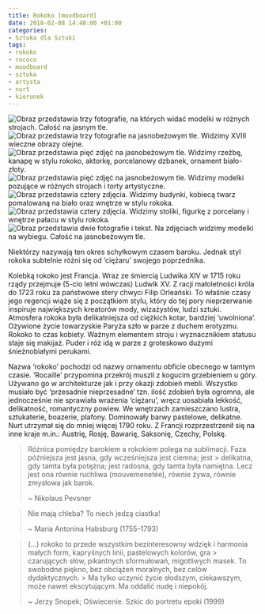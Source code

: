 ```yaml
---
title: Rokoko [moodboard]
date: 2018-02-08 14:48:00 +01:00
categories:
- Sztuka dla Sztuki
tags:
- rokoko
- rococo
- moodboard
- sztuka
- artysta
- nurt
- kierunek
---
```


![Obraz przedstawia trzy fotografie, na których widać modelki w różnych strojach. Całość na jasnym tle.](https://assets2.ello.co/uploads/asset/attachment/7093581/ello-optimized-bd88ef01.jpg)
![Obraz przedstawia trzy fotografie na jasnobeżowym tle. Widzimy XVIII wieczne obrazy olejne.](https://assets0.ello.co/uploads/asset/attachment/7093585/ello-optimized-2bfb1875.jpg)
![Obraz przedstawia pięć zdjęć na jasnobeżowym tle. Widzimy rzeźbę, kanapę w stylu rokoko, aktorkę, porcelanowy dzbanek, ornament biało-złoty.](https://assets2.ello.co/uploads/asset/attachment/7093589/ello-optimized-2ffff1ab.jpg)
![Obraz przedstawia pięć zdjęć na jasnobeżowym tle. Widzimy modelki pozujące w różnych strojach i torty artystyczne.](https://assets0.ello.co/uploads/asset/attachment/7093595/ello-optimized-21bfe35e.jpg)
![Obraz przedstawia cztery zdjęcia. Widzimy budynki, kobiecą twarz pomalowaną na biało oraz wnętrze w stylu rokoka.](https://assets1.ello.co/uploads/asset/attachment/7093603/ello-optimized-5361a4cd.jpg)
![Obraz przedstawia cztery zdjęcia. Widzimy stoliki, figurkę z porcelany i wnętrze pałacu w stylu rokoka.](https://assets2.ello.co/uploads/asset/attachment/7093606/ello-optimized-8bc14b41.jpg)
![Obraz przedstawia dwie fotografie i tekst. Na zdjęciach widzimy modelki na wybiegu. Całość na jasnobeżowym tle.](https://assets0.ello.co/uploads/asset/attachment/7093608/ello-optimized-c27a7ff8.jpg)



Niektórzy nazywają ten okres schyłkowym czasem baroku. Jednak styl rokoka subtelnie różni się od ‘ciężaru’ swojego poprzednika. 

Kolebką rokoko jest Francja. Wraz ze śmiercią Ludwika XIV w 1715 roku rządy przejmuje (5-cio letni wówczas) Ludwik XV. Z racji małoletności króla do 1723 roku za państwowe stery chwyci Filip Orleański. To właśnie czasy jego regencji wiąże się z początkiem stylu, który do tej pory nieprzerwanie inspiruje największych kreatorów mody, wizażystów, ludzi sztuki.<br/>
Atmosfera rokoka była delikatniejsza od ciężkich kotar, bardziej ‘uwolniona’. Ożywione życie towarzyskie Paryża szło w parze z duchem erotyzmu. Rokoko to czas kobiety. Ważnym elementem stroju i wyznacznikiem statusu staje się makijaż. Puder i róż idą w parze z groteskowo dużymi śnieżnobiałymi perukami.

Nazwa ‘rokoko’ pochodzi od nazwy ornamentu obficie obecnego w tamtym czasie. ‘Rocaille’ przypomina przekrój muszli z kogucim grzebieniem u góry. Używano go w architekturze jak i przy okazji zdobień mebli. Wszystko musiało być ‘przesadnie nieprzesadne’ tzn. ilość zdobień była ogromna, ale jednocześnie nie sprawiała wrażenia ‘ciężaru’, wręcz uosabiała lekkość, delikatność, romantyczny powiew. We wnętrzach zamieszczano lustra, sztukaterie, boazerie, plafony. Dominowały barwy pastelowe, delikatne.<br/>
Nurt utrzymał się do mniej więcej 1790 roku. Z Francji rozprzestrzenił się na inne kraje m.in.: Austrię, Rosję, Bawarię, Saksonię, Czechy, Polskę.

> Różnica pomiędzy barokiem a rokokiem polega na sublimacji. 
> Faza późniejsza jest jasna, gdy wcześniejsza jest ciemna; jest > delikatna, gdy tamta była potężna; jest radosna, gdy tamta była namiętna. Lecz jest ona równie ruchliwa (mouvemenetée), równie żywa, równie zmysłowa jak barok.
>
> ~ Nikolaus Pevsner

> Nie mają chleba? To niech jedzą ciastka! 
>
> ~ Maria Antonina Habsburg (1755–1793)


> (...) rokoko to przede wszystkim bezinteresowny wdzięk i harmonia małych form, kapryśnych linii, pastelowych kolorów, gra > czarujących słów, pikantnych sformułowań, migotliwych masek. To swobodne piękno, bez obciążeń moralnych, bez celów dydaktycznych. > Ma tylko uczynić życie słodszym, ciekawszym, może nawet ekscytującym. Ma oddalić nudę i niepokój.
>
> ~ Jerzy Snopek; Oświecenie. Szkic do portretu epoki (1999)
